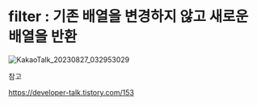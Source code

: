 # filter : 기존 배열을 변경하지 않고 새로운 배열을 반환

![KakaoTalk_20230827_032953029](https://github.com/byunjiin/CodingTest/assets/129635857/a6e90933-118f-4bd8-a6c3-54cf54ca20e6)

참고

https://developer-talk.tistory.com/153
